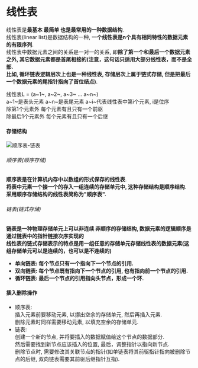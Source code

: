 # 线性表

线性表是**最基本 最简单 也是最常用的一种数据结构**.  
线性表(linear list)是数据结构的一种, **一个线性表是n个具有相同特性的数据元素的有限序列**.  
线性表中数据元素之间的关系是一对一的关系, 即**除了第一个和最后一个数据元素之外, 其它数据元素都是首尾相接的(注意，这句话只适用大部分线性表，而不是全部.  
比如, 循环链表逻辑层次上也是一种线性表, 存储层次上属于链式存储, 但是把最后一个数据元素的尾指针指向了首位结点)**.

线性表L = (a~1~, a~2~, a~3~ ... a~n~)  
a~1~是表头元素 a~n~是表尾元素 a~i~代表线性表中第i个元素, i是位序  
除第1个元素外 每个元素有且只有一个前驱  
除最后1个元素外 每个元素有且只有一个后继  


#### 存储结构

![顺序表-链表](顺序表-链表.png)

###### 顺序表(顺序存储)

**顺序表是在计算机内存中以数组的形式保存的线性表**.    
**将表中元素一个接一个的存入一组连续的存储单元中, 这种存储结构是顺序结构.**  
**采用顺序存储结构的线性表简称为"顺序表".**

###### 链表(链式存储)

**链表是一种物理存储单元上可以非连续 非顺序的存储结构, 数据元素的逻辑顺序是通过链表中的指针链接次序实现的**  
**线性表的链式存储表示的特点是用一组任意的存储单元存储线性表的数据元素(这组存储单元可以是连续的，也可以是不连续的)**
* **单向链表: 每个节点只有一个指向下一个节点的引用.**
* **双向链表: 每个节点既有指向下一个节点的引用, 也有指向前一个节点的引用.**  
* **循环链表: 最后一个节点的引用指向头节点，形成一个环.**

#### 插入删除操作

* 顺序表:  
插入元素前要移动元素, 以挪出空余的存储单元, 然后再插入元素.  
删除元素时同样需要移动元素, 以填充空余的存储单元.
* 链表:  
‌创建一个新的节点, 并将要插入的数据赋值给这个节点的数据部分.  
然后需要找到新节点应该插入的位置, 最后，调整指针以指向新节点.  
删除节点时, 需要修改其关联节点的指针(如单链表将其前驱指针指向被删除节点的后继, 双向链表需要其前驱后继指针互指).